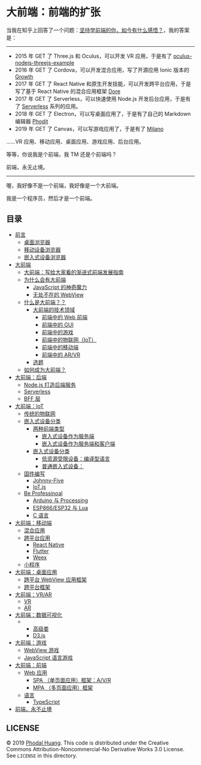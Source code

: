 # 大前端：前端的扩张

当我在知乎上回答了一个问题：[坚持学前端的你，如今有什么感悟？](https://www.zhihu.com/question/305244724/answer/574098954)，我的答案是：
 
----------------------------

 - 2015 年 GET 了 Three.js 和 Oculus，可以开发 VR 应用，于是有了 [oculus-nodejs-threejs-example](https://github.com/phodal/oculus-nodejs-threejs-example)
 - 2016 年 GET 了 Cordova，可以开发混合应用，写了开源应用 Ionic 版本的 [Growth](https://github.com/phodal/growth-ionic)
 - 2017 年 GET 了 React Native 和原生开发技能，可以开发跨平台应用，于是写了基于 React Native 的混合应用框架 [Dore](https://github.com/phodal/dore)
 - 2017 年 GET 了 Serverless，可以快速使用 Node.js 开发后台应用，于是有了 [Serverless](https://github.com/phodal/serverless) 系列的应用。
 - 2018 年 GET 了 Electron，可以写桌面应用了，于是有了自己的 Markdown 编辑器 [Phodit](https://github.com/phodal/phodit)
 - 2019 年 GET 了 Canvas，可以写游戏应用了，于是有了 [Milano](https://github.com/phodal/milano)

……VR 应用、移动应用、桌面应用、游戏应用、后台应用。

等等，你说我是个前端，我 TM 还是个前端吗？

前端，永无止境。

----------------------------

喔，我好像不是一个前端，我好像是一个大前端。

我是一个程序员，然后才是一个前端。

## 目录

*   [前言](https://javascript.ren/#%E5%89%8D%E8%A8%80)
    *   [桌面浏览器](https://javascript.ren/#%E6%A1%8C%E9%9D%A2%E6%B5%8F%E8%A7%88%E5%99%A8)
    *   [移动设备浏览器](https://javascript.ren/#%E7%A7%BB%E5%8A%A8%E8%AE%BE%E5%A4%87%E6%B5%8F%E8%A7%88%E5%99%A8)
    *   [嵌入式设备浏览器](https://javascript.ren/#%E5%B5%8C%E5%85%A5%E5%BC%8F%E8%AE%BE%E5%A4%87%E6%B5%8F%E8%A7%88%E5%99%A8)
*   [大前端](https://javascript.ren/#%E5%A4%A7%E5%89%8D%E7%AB%AF)
    *   [大前端：写给大家看的渐进式前端发展指南](https://javascript.ren/#%E5%A4%A7%E5%89%8D%E7%AB%AF%EF%BC%9A%E5%86%99%E7%BB%99%E5%A4%A7%E5%AE%B6%E7%9C%8B%E7%9A%84%E6%B8%90%E8%BF%9B%E5%BC%8F%E5%89%8D%E7%AB%AF%E5%8F%91%E5%B1%95%E6%8C%87%E5%8D%97)
    *   [为什么会有大前端](https://javascript.ren/#%E4%B8%BA%E4%BB%80%E4%B9%88%E4%BC%9A%E6%9C%89%E5%A4%A7%E5%89%8D%E7%AB%AF)
        *   [JavaScript 的神奇魔力](https://javascript.ren/#javascript-%E7%9A%84%E7%A5%9E%E5%A5%87%E9%AD%94%E5%8A%9B)
        *   [无处不在的 WebView](https://javascript.ren/#%E6%97%A0%E5%A4%84%E4%B8%8D%E5%9C%A8%E7%9A%84-webview)
    *   [什么是大前端？？](https://javascript.ren/#%E4%BB%80%E4%B9%88%E6%98%AF%E5%A4%A7%E5%89%8D%E7%AB%AF%EF%BC%9F%EF%BC%9F)
        *   [大前端的技术领域](https://javascript.ren/#%E5%A4%A7%E5%89%8D%E7%AB%AF%E7%9A%84%E6%8A%80%E6%9C%AF%E9%A2%86%E5%9F%9F)
            *   [前端中的 Web 前端](https://javascript.ren/#%E5%89%8D%E7%AB%AF%E4%B8%AD%E7%9A%84-web-%E5%89%8D%E7%AB%AF)
            *   [前端中的 GUI](https://javascript.ren/#%E5%89%8D%E7%AB%AF%E4%B8%AD%E7%9A%84-gui)
            *   [前端中的游戏](https://javascript.ren/#%E5%89%8D%E7%AB%AF%E4%B8%AD%E7%9A%84%E6%B8%B8%E6%88%8F)
            *   [前端中的物联网（IoT）](https://javascript.ren/#%E5%89%8D%E7%AB%AF%E4%B8%AD%E7%9A%84%E7%89%A9%E8%81%94%E7%BD%91%EF%BC%88iot%EF%BC%89)
            *   [前端中的移动端](https://javascript.ren/#%E5%89%8D%E7%AB%AF%E4%B8%AD%E7%9A%84%E7%A7%BB%E5%8A%A8%E7%AB%AF)
            *   [前端中的 AR/VR](https://javascript.ren/#%E5%89%8D%E7%AB%AF%E4%B8%AD%E7%9A%84-arvr)
        *   [选题](https://javascript.ren/#%E9%80%89%E9%A2%98)
    *   [如何成为大前端？](https://javascript.ren/#%E5%A6%82%E4%BD%95%E6%88%90%E4%B8%BA%E5%A4%A7%E5%89%8D%E7%AB%AF%EF%BC%9F)
*   [大前端：后端](https://javascript.ren/#%E5%A4%A7%E5%89%8D%E7%AB%AF%EF%BC%9A%E5%90%8E%E7%AB%AF)
    *   [Node.js 打造后端服务](https://javascript.ren/#nodejs-%E6%89%93%E9%80%A0%E5%90%8E%E7%AB%AF%E6%9C%8D%E5%8A%A1)
    *   [Serverless](https://javascript.ren/#serverless)
    *   [BFF 层](https://javascript.ren/#bff-%E5%B1%82)
*   [大前端：IoT](https://javascript.ren/#%E5%A4%A7%E5%89%8D%E7%AB%AF%EF%BC%9Aiot)
    *   [传统的物联网](https://javascript.ren/#%E4%BC%A0%E7%BB%9F%E7%9A%84%E7%89%A9%E8%81%94%E7%BD%91)
    *   [嵌入式设备分类](https://javascript.ren/#%E5%B5%8C%E5%85%A5%E5%BC%8F%E8%AE%BE%E5%A4%87%E5%88%86%E7%B1%BB)
        *   [两种前端类型](https://javascript.ren/#%E4%B8%A4%E7%A7%8D%E5%89%8D%E7%AB%AF%E7%B1%BB%E5%9E%8B)
            *   [嵌入式设备作为服务端](https://javascript.ren/#%E5%B5%8C%E5%85%A5%E5%BC%8F%E8%AE%BE%E5%A4%87%E4%BD%9C%E4%B8%BA%E6%9C%8D%E5%8A%A1%E7%AB%AF)
            *   [嵌入式设备作为服务端和客户端](https://javascript.ren/#%E5%B5%8C%E5%85%A5%E5%BC%8F%E8%AE%BE%E5%A4%87%E4%BD%9C%E4%B8%BA%E6%9C%8D%E5%8A%A1%E7%AB%AF%E5%92%8C%E5%AE%A2%E6%88%B7%E7%AB%AF)
        *   [嵌入式设备分类](https://javascript.ren/#%E5%B5%8C%E5%85%A5%E5%BC%8F%E8%AE%BE%E5%A4%87%E5%88%86%E7%B1%BB-1)
            *   [低资源受限设备：编译型语言](https://javascript.ren/#%E4%BD%8E%E8%B5%84%E6%BA%90%E5%8F%97%E9%99%90%E8%AE%BE%E5%A4%87%EF%BC%9A%E7%BC%96%E8%AF%91%E5%9E%8B%E8%AF%AD%E8%A8%80)
            *   [普通嵌入式设备：](https://javascript.ren/#%E6%99%AE%E9%80%9A%E5%B5%8C%E5%85%A5%E5%BC%8F%E8%AE%BE%E5%A4%87%EF%BC%9A)
    *   [固件编写](https://javascript.ren/#%E5%9B%BA%E4%BB%B6%E7%BC%96%E5%86%99)
        *   [Johnny-Five](https://javascript.ren/#johnny-five)
        *   [IoT.js](https://javascript.ren/#iotjs)
    *   [Be Professinoal](https://javascript.ren/#be-professinoal)
        *   [Arduino 与 Processing](https://javascript.ren/#arduino-%E4%B8%8E-processing)
        *   [ESP866/ESP32 与 Lua](https://javascript.ren/#esp866esp32-%E4%B8%8E-lua)
        *   [C 语言](https://javascript.ren/#c-%E8%AF%AD%E8%A8%80)
*   [大前端：移动端](https://javascript.ren/#%E5%A4%A7%E5%89%8D%E7%AB%AF%EF%BC%9A%E7%A7%BB%E5%8A%A8%E7%AB%AF)
    *   [混合应用](https://javascript.ren/#%E6%B7%B7%E5%90%88%E5%BA%94%E7%94%A8)
    *   [跨平台应用](https://javascript.ren/#%E8%B7%A8%E5%B9%B3%E5%8F%B0%E5%BA%94%E7%94%A8)
        *   [React Native](https://javascript.ren/#react-native)
        *   [Flutter](https://javascript.ren/#flutter)
        *   [Weex](https://javascript.ren/#weex)
    *   [小程序](https://javascript.ren/#%E5%B0%8F%E7%A8%8B%E5%BA%8F)
*   [大前端：桌面应用](https://javascript.ren/#%E5%A4%A7%E5%89%8D%E7%AB%AF%EF%BC%9A%E6%A1%8C%E9%9D%A2%E5%BA%94%E7%94%A8)
    *   [跨平台 WebView 应用框架](https://javascript.ren/#%E8%B7%A8%E5%B9%B3%E5%8F%B0-webview-%E5%BA%94%E7%94%A8%E6%A1%86%E6%9E%B6)
    *   [跨平台框架](https://javascript.ren/#%E8%B7%A8%E5%B9%B3%E5%8F%B0%E6%A1%86%E6%9E%B6)
*   [大前端：VR/AR](https://javascript.ren/#%E5%A4%A7%E5%89%8D%E7%AB%AF%EF%BC%9Avrar)
    *   [VR](https://javascript.ren/#vr)
    *   [AR](https://javascript.ren/#ar)
*   [大前端：数据可视化](https://javascript.ren/#%E5%A4%A7%E5%89%8D%E7%AB%AF%EF%BC%9A%E6%95%B0%E6%8D%AE%E5%8F%AF%E8%A7%86%E5%8C%96)
    *   *   [高级娄](https://javascript.ren/#%E9%AB%98%E7%BA%A7%E5%A8%84)
        *   [D3.js](https://javascript.ren/#d3js)
*   [大前端：游戏](https://javascript.ren/#%E5%A4%A7%E5%89%8D%E7%AB%AF%EF%BC%9A%E6%B8%B8%E6%88%8F)
    *   [WebView 游戏](https://javascript.ren/#webview-%E6%B8%B8%E6%88%8F)
    *   [JavaScript 语言游戏](https://javascript.ren/#javascript-%E8%AF%AD%E8%A8%80%E6%B8%B8%E6%88%8F)
*   [大前端：前端](https://javascript.ren/#%E5%A4%A7%E5%89%8D%E7%AB%AF%EF%BC%9A%E5%89%8D%E7%AB%AF)
    *   [Web 应用](https://javascript.ren/#web-%E5%BA%94%E7%94%A8)
        *   [SPA （单页面应用）框架：A/V/R](https://javascript.ren/#spa-%EF%BC%88%E5%8D%95%E9%A1%B5%E9%9D%A2%E5%BA%94%E7%94%A8%EF%BC%89%E6%A1%86%E6%9E%B6%EF%BC%9Aavr)
        *   [MPA （多页面应用）框架](https://javascript.ren/#mpa-%EF%BC%88%E5%A4%9A%E9%A1%B5%E9%9D%A2%E5%BA%94%E7%94%A8%EF%BC%89%E6%A1%86%E6%9E%B6)
    *   [语言](https://javascript.ren/#%E8%AF%AD%E8%A8%80)
        *   [TypeScript](https://javascript.ren/#typescript)
*   [前端，永不止境](https://javascript.ren/#%E5%89%8D%E7%AB%AF%EF%BC%8C%E6%B0%B8%E4%B8%8D%E6%AD%A2%E5%A2%83)

## LICENSE

© 2019 [Phodal Huang](https://www.phodal.com/). This code is distributed under the Creative Commons Attribution-Noncommercial-No Derivative Works 3.0 License. See `LICENSE` in this directory.
